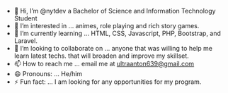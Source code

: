- 👋 Hi, I’m @nytdev a Bachelor of Science and Information Technology Student
- 👀 I’m interested in ... animes, role playing and rich story games.
- 🌱 I’m currently learning ... HTML, CSS, Javascript, PHP, Bootstrap, and Laravel.
- 💞️ I’m looking to collaborate on ... anyone that was willing to help me learn latest techs. that will broaden and improve my skillset.
- 📫 How to reach me ... email me at ultraanton639@gmail.com
- 😄 Pronouns: ... He/him
- ⚡ Fun fact: ... I am looking for any opportunities for my program.

<!---
nytdev/nytdev is a ✨ special ✨ repository because its `README.md` (this file) appears on your GitHub profile.
You can click the Preview link to take a look at your changes.
--->
